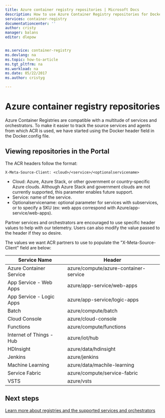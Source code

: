 ```yaml
---
title: Azure container registry repositories | Microsoft Docs
description: How to use Azure Container Registry repositories for Docker images
services: container-registry
documentationcenter: ''
author: cristy
manager: balans
editor: dlepow


ms.service: container-registry
ms.devlang: na
ms.topic: how-to-article
ms.tgt_pltfrm: na
ms.workload: na
ms.date: 05/22/2017
ms.author: cristyg

---
```

# Azure container registry repositories

Azure Container Registries are compatible with a multitude of services and orchestrators. To make it easier to track the source services and agents from which ACR is used, we have started using the Docker header field in the Docker.config file.



## Viewing repositories in the Portal

The ACR headers follow the format:
```
X-Meta-Source-Client: <cloud>/<service>/<optionalservicename>
```

* Cloud: Azure, Azure Stack, or other government or country-specific Azure clouds. Although Azure Stack and government clouds are not currently supported, this parameter enables future support.
* Service: name of the service.
* Optionalservicename: optional parameter for services with subservices, or to specify a SKU (ex: web apps correspond with Azure/app-service/web-apps).

Partner services and orchestrators are encouraged to use specific header values to help with our telemetry. Users can also modify the value passed to the header if they so desire.

The values we want ACR partners to use to populate the "X-Meta-Source-Client" field are below:

| Service Name              | Header                                |
| ------------------------- | ------------------------------------- |
| Azure Container Service   | azure/compute/azure-container-service |
| App Service - Web Apps    | azure/app-service/web-apps            |
| App Service - Logic Apps  | azure/app-service/logic-apps          |
| Batch                     | azure/compute/batch                   |
| Cloud Console             | azure/cloud-console                   |
| Functions                 | azure/compute/functions               |
| Internet of Things - Hub  | azure/iot/hub                         |
| HDInsight                 | azure/data/hdinsight                  |
| Jenkins                   | azure/jenkins                         |
| Machine Learning          | azure/data/machile-learning           |
| Service Fabric            | azure/compute/service-fabric          |
| VSTS                      | azure/vsts                            |


## Next steps
[Learn more about registries and the supported services and orchestrators](container-registry-intro.md)
